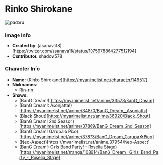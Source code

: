 # Rinko Shirokane

![padoru](https://raw.githubusercontent.com/shadow578/Padoru-Padoru/master/Padoru/bang-dream/bang-dream-rinko-shirokane.png "Rinko Shirokane")

### Image Info
* **Created by:**    (asanava18)[https://twitter.com/asanava18/status/1075978864277512194]
* **Contributor:**   shadow578

### Character Info
* **Name:**   (Rinko Shirokane)[https://myanimelist.net/character/149517]
* **Nicknames:**
  * Rin-rin
* **Shows:**
  * (BanG Dream!)[https://myanimelist.net/anime/33573/BanG_Dream]
  * (BanG Dream!: Asonjatta!)[https://myanimelist.net/anime/34870/BanG_Dream__Asonjatta]
  * (Black Shout)[https://myanimelist.net/anime/36920/Black_Shout]
  * (BanG Dream! 2nd Season)[https://myanimelist.net/anime/37869/BanG_Dream_2nd_Season]
  * (BanG Dream! Garupa☆Pico)[https://myanimelist.net/anime/37873/BanG_Dream_Garupa☆Pico]
  * (Neo-Aspect)[https://myanimelist.net/anime/37954/Neo-Aspect]
  * (BanG Dream!: Girls Band Party! - Roselia Stage)[https://myanimelist.net/manga/108614/BanG_Dream__Girls_Band_Party_-_Roselia_Stage]
